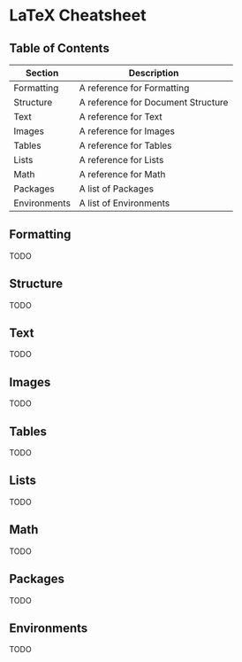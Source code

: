 # LaTeX Cheatsheet

## Table of Contents

|Section|Description|
|-------|-----------|
|Formatting|A reference for Formatting|
|Structure|A reference for Document Structure|
|Text|A reference for Text|
|Images|A reference for Images|
|Tables|A reference for Tables|
|Lists|A reference for Lists|
|Math|A reference for Math|
|Packages|A list of Packages|
|Environments|A list of Environments|

## Formatting
TODO

## Structure
TODO

## Text
TODO

## Images
TODO

## Tables
TODO

## Lists
TODO

## Math
TODO

## Packages
TODO

## Environments
TODO
